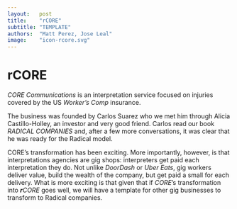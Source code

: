 ```yaml
---
layout:   post
title:    "rCORE"
subtitle: "TEMPLATE"
authors:  "Matt Perez, Jose Leal"
image:    "icon-rcore.svg"
---
```


<div style="display:none; ">
 <p>I think we know what the rHatchery is: We want to help <span class="_paradigm">Fiat</span> businesses transform into healthy companies. And we are developing tools: rCommunities and rCORE.</p>
</div>

<h1>rCORE</h1>
 <p><em>CORE Communications</em> is an interpretation service focused on injuries covered by the US <em>Worker&rsquo;s Comp</em> insurance.</p>
 <p>The business was founded by Carlos Suarez who we met him through Alicia Castillo-Holley, an investor and very good friend. Carlos read our book <em>RADICAL COMPANIES</em> and, after a few more conversations, it was clear that he was ready for the <span class="_paradigm">Radical</span> model.</p>
 <p>CORE&rsquo;s transformation has been exciting. More importantly, however, is that interpretations <span class="_quotespan">agencies</span> are gig shops: interpreters get paid each interpretation they do. Not unlike <em>DoorDash</em> or <em>Uber Eats</em>, gig workers deliver value, build the wealth of the company, but get paid a small for each delivery. What is more exciting is that given that if <em>CORE</em>&rsquo;s transformation into <em><span style="font-weight:bold; ">r</span>CORE</em> goes well, we will have a template for other gig businesses to transform to <span class="_paradigm">Radical</span> companies.</p>
